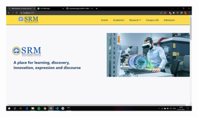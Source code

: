![](https://github.com/aryanbhatnagar/SAMPLE-SRM-WEBSITE/blob/master/src/assets/Screenshot%20(249).png)
